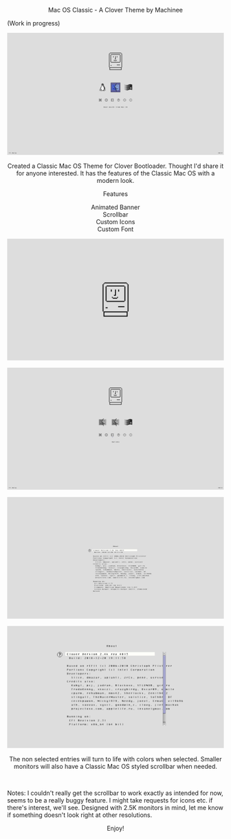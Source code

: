 
<p align="center">Mac OS Classic - A Clover Theme by Machinee</p>
(Work in progress)




![screen](/screenshots/screen.png)




<p align="center">Created a Classic Mac OS Theme for Clover Bootloader. Thought I'd share it for anyone interested.
It has the features of the Classic Mac OS with a modern look.</p>


<p align="center">Features</p>

<p align="center">
Animated Banner<br />
Scrollbar<br />
Custom Icons<br />
Custom Font<br />
</p>


![screen](/screenshots/classic_logo.gif)



![screen](/screenshots/screen_selection_small.jpg)



![screen](/screenshots/screen_font.jpg)



![screen](/screenshots/screen_scrollbar.jpg)





<p align="center">The non selected entries will turn to life with colors when selected.
Smaller monitors will also have a Classic Mac OS styled scrollbar when needed.</p>


​


Notes:
I couldn't really get the scrollbar to work exactly as intended for now, seems to be a really buggy feature.
I might take requests for icons etc. if there's interest, we'll see.
Designed with 2.5K monitors in mind, let me know if something doesn't look right at other resolutions.






<p align="center">Enjoy!</p>
